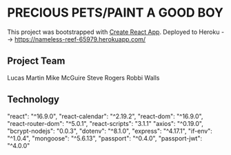# PRECIOUS PETS/PAINT A GOOD BOY

This project was bootstrapped with [Create React App](https://github.com/facebook/create-react-app).
Deployed to Heroku --> <https://nameless-reef-65979.herokuapp.com/>

## Project Team

Lucas Martin
Mike McGuire
Steve Rogers
Robbi Walls

## Technology

"react": "^16.9.0",
"react-calendar": "^2.19.2",
"react-dom": "^16.9.0",
"react-router-dom": "^5.0.1",
"react-scripts": "3.1.1"
"axios": "^0.19.0",
"bcrypt-nodejs": "0.0.3",
"dotenv": "^8.1.0",
"express": "^4.17.1",
"if-env": "^1.0.4",
"mongoose": "^5.6.13",
"passport": "^0.4.0",
"passport-jwt": "^4.0.0"
